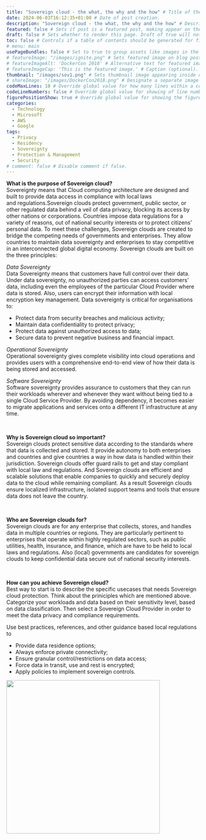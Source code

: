 ```yaml
---
title: "Sovereign cloud - the what, the why and the how" # Title of the blog post.
date: 2024-06-03T16:12:35+01:00 # Date of post creation.
description: "Sovereign cloud - the what, the why and the how" # Description used for search engine.
featured: false # Sets if post is a featured post, making appear on the home page side bar.
draft: false # Sets whether to render this page. Draft of true will not be rendered.
toc: false # Controls if a table of contents should be generated for first-level links automatically.
# menu: main
usePageBundles: false # Set to true to group assets like images in the same folder as this post.
# featureImage: "/images/ignite.png" # Sets featured image on blog post.
# featureImageAlt: 'DockerCon 2018' # Alternative text for featured image.
# featureImageCap: 'This is the featured image.' # Caption (optional).
thumbnail: "/images/sov1.png" # Sets thumbnail image appearing inside card on homepage.
# shareImage: "/images/DockerCon2018.png" # Designate a separate image for social media sharing.
codeMaxLines: 10 # Override global value for how many lines within a code block before auto-collapsing.
codeLineNumbers: false # Override global value for showing of line numbers within code block.
figurePositionShow: true # Override global value for showing the figure label.
categories:
  - Technology
  - Microsoft
  - AWS
  - Google
tags:
  - Privacy
  - Residency
  - Sovereignty
  - Protection & Management
  - Security 
# comment: false # Disable comment if false.
---
```


<B> What is the purpose of Sovereign cloud? </b> <br>
Sovereignty means that Cloud computing architecture are designed and built to provide data access in compliance with local laws and regulations.Sovereign clouds protect government, public sector, or other regulated data behind a veil of data privacy, blocking its access by other nations or corporations. Countries impose data regulations for a variety of reasons, out of national security interests or to protect citizens’ personal data. To meet these challenges, Sovereign clouds are created to bridge the competing needs of governments and enterprises. They allow countries to maintain data sovereignty and enterprises to stay competitive in an interconnected global digital economy. Sovereign clouds are built on the three principles:

<I> Data Sovereignty </I> <br>
Data Sovereignty means that customers have full control over their data. Under data sovereignty, no unauthorized parties can access customers’ data, including even the employees of the particular Cloud Provider where data is stored. Also, users can encrypt their information with local encryption key management. 
Data sovereignty is critical for organisations to:
  - Protect data from security breaches and malicious activity;
  - Maintain data confidentiality to protect privacy;
  - Protect data against unauthorized access to data;
  - Secure data to prevent negative business and financial impact.

<I> Operational Sovereignty </I> <br>
Operational sovereignty gives complete visibility into cloud operations and provides users with a comprehensive end-to-end view of how their data is being stored and accessed.

<I> Software Sovereignty </I> <br>
Software sovereignty provides assurance to customers that they can run their workloads wherever and whenever they want without being tied to a single Cloud Service Provider. By avoiding dependency, it becomes easier to migrate applications and services onto a different IT infrastructure at any time.

<br>

<B> Why is Sovereign cloud so important? </b> <br>
Sovereign clouds protect sensitive data according to the standards where that data is collected and stored. It provide autonomy to both enterprises and countries and give countries a way in how data is handled within their jurisdiction. Sovereign clouds offer guard rails to get and stay compliant with local law and regulations. And Sovereign clouds are efficient and scalable solutions that enable companies to quickly and securely deploy data to the cloud while remaining compliant.
As a result Sovereign clouds ensure localized infrastructure, isolated support teams and tools that ensure data does not leave the country.

<br>

<B> Who are Sovereign clouds for? </b> <br>
Sovereign clouds are for any enterprise that collects, stores, and handles data in multiple countries or regions. They are particularly pertinent to enterprises that operate within highly regulated sectors, such as public utilities, health, insurance, and finance, which are have to be held to local laws and regulations. Also (local) governments are candidates for sovereign clouds to keep confidential data secure out of national security interests.

<br>

<B> How can you achieve Sovereign cloud? </b> <br>
Best way to start is to describe the specific usecases that needs Sovereign cloud protection. Think about the priniciples which are mentioned above. Categorize your workloads and data based on their sensitivity level, based on data classification. Then select a Sovereign Cloud Provider in order to meet the data privacy and compliance requirements.

Use best practices, references, and other guidance based local regulations to
  - Provide data residence options;
  - Always enforce private connectivity;
  - Ensure granular control/restrictions on data access;
  - Force data in transit, use and rest is encrypted;
  - Apply policies to implement sovereign controls.


<img src="/images/sov2.png" width="400" height="400">

<br>
<br>


